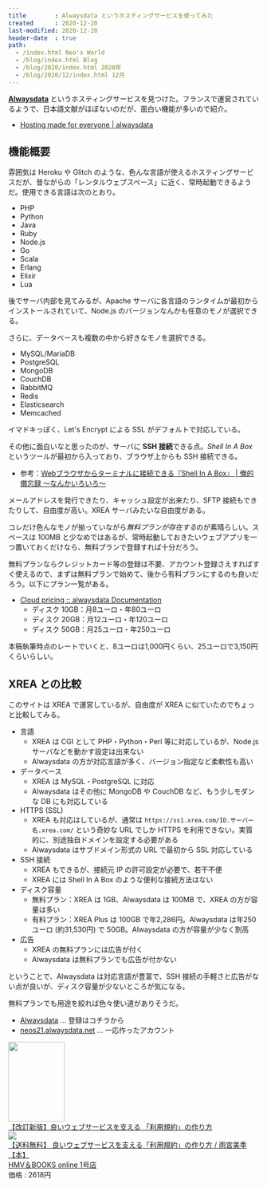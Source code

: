 ```yaml
---
title        : Alwaysdata というホスティングサービスを使ってみた
created      : 2020-12-20
last-modified: 2020-12-20
header-date  : true
path:
  - /index.html Neo's World
  - /blog/index.html Blog
  - /blog/2020/index.html 2020年
  - /blog/2020/12/index.html 12月
---
```


**[Alwaysdata](https://www.alwaysdata.com/en/register/?from=17752854)** というホスティングサービスを見つけた。フランスで運営されているようで、日本語文献がほぼないのだが、面白い機能が多いので紹介。

- [Hosting made for everyone | alwaysdata](https://www.alwaysdata.com/en/)

## 機能概要

雰囲気は Heroku や Glitch のような、色んな言語が使えるホスティングサービスだが、昔ながらの「レンタルウェブスペース」に近く、常時起動できるようだ。使用できる言語は次のとおり。

- PHP
- Python
- Java
- Ruby
- Node.js
- Go
- Scala
- Erlang
- Elixir
- Lua

後でサーバ内部を見てみるが、Apache サーバに各言語のランタイムが最初からインストールされていて、Node.js のバージョンなんかも任意のモノが選択できる。

さらに、データベースも複数の中から好きなモノを選択できる。

- MySQL/MariaDB
- PostgreSQL
- MongoDB
- CouchDB
- RabbitMQ
- Redis
- Elasticsearch
- Memcached

イマドキっぽく、Let's Encrypt による SSL がデフォルトで対応している。

その他に面白いなと思ったのが、サーバに **SSH 接続**できる点。*Shell In A Box* というツールが最初から入っており、ブラウザ上からも SSH 接続できる。

- 参考：[Webブラウザからターミナルに接続できる『Shell In A Box』 | 俺的備忘録 〜なんかいろいろ〜](https://orebibou.com/ja/home/201407/20140723_001/)

メールアドレスを発行できたり、キャッシュ設定が出来たり、SFTP 接続もできたりして、自由度が高い。XREA サーバみたいな自由度がある。

コレだけ色んなモノが揃っていながら*無料プランが存在する*のが素晴らしい。スペースは 100MB と少なめではあるが、常時起動しておきたいウェブアプリを一つ置いておくだけなら、無料プランで登録すれば十分だろう。

無料プランならクレジットカード等の登録は不要、アカウント登録さえすればすぐ使えるので、まずは無料プランで始めて、後から有料プランにするのも良いだろう。以下にプラン一覧がある。

- [Cloud pricing :: alwaysdata Documentation](https://help.alwaysdata.com/en/accounts/billing/cloud-prices/)
  - ディスク 10GB：月8ユーロ・年80ユーロ
  - ディスク 20GB：月12ユーロ・年120ユーロ
  - ディスク 50GB：月25ユーロ・年250ユーロ

本稿執筆時点のレートでいくと、8ユーロは1,000円くらい、25ユーロで3,150円くらいらしい。

## XREA との比較

このサイトは XREA で運営しているが、自由度が XREA に似ていたのでちょっと比較してみる。

- 言語
  - XREA は CGI として PHP・Python・Perl 等に対応しているが、Node.js サーバなどを動かす設定は出来ない
  - Alwaysdata の方が対応言語が多く、バージョン指定など柔軟性も高い
- データベース
  - XREA は MySQL・PostgreSQL に対応
  - Alwaysdata はその他に MongoDB や CouchDB など、もう少しモダンな DB にも対応している
- HTTPS (SSL)
  - XREA も対応はしているが、通常は `https://ss1.xrea.com/ID.サーバー名.xrea.com/` という奇妙な URL でしか HTTPS を利用できない。実質的に、別途独自ドメインを設定する必要がある
  - Alwaysdata はサブドメイン形式の URL で最初から SSL 対応している
- SSH 接続
  - XREA もできるが、接続元 IP の許可設定が必要で、若干不便
  - XREA には Shell In A Box のような便利な接続方法はない
- ディスク容量
  - 無料プラン：XREA は 1GB、Alwaysdata は 100MB で、XREA の方が容量は多い
  - 有料プラン：XREA Plus は 100GB で年2,286円。Alwaysdata は年250ユーロ (約31,530円) で 50GB。Alwaysdata の方が容量が少なく割高
- 広告
  - XREA の無料プランには広告が付く
  - Alwaysdata は無料プランでも広告が付かない

ということで、Alwaysdata は対応言語が豊富で、SSH 接続の手軽さと広告がない点が良いが、ディスク容量が少ないところが気になる。

無料プランでも用途を絞れば色々使い道がありそうだ。

- [Alwaysdata](https://www.alwaysdata.com/en/register/?from=17752854) … 登録はコチラから
- [neos21.alwaysdata.net](https://neos21.alwaysdata.net/) … 一応作ったアカウント

<div class="ad-amazon">
  <div class="ad-amazon-image">
    <a href="https://www.amazon.co.jp/dp/4297103265?tag=neos21-22&amp;linkCode=osi&amp;th=1&amp;psc=1">
      <img src="https://m.media-amazon.com/images/I/51Hta2KZVhL._SL160_.jpg" width="113" height="160">
    </a>
  </div>
  <div class="ad-amazon-info">
    <div class="ad-amazon-title">
      <a href="https://www.amazon.co.jp/dp/4297103265?tag=neos21-22&amp;linkCode=osi&amp;th=1&amp;psc=1">【改訂新版】良いウェブサービスを支える 「利用規約」の作り方</a>
    </div>
  </div>
</div>

<div class="ad-rakuten">
  <div class="ad-rakuten-image">
    <a href="https://hb.afl.rakuten.co.jp/hgc/g00qtaz2.waxycc8c.g00qtaz2.waxyd712/?pc=https%3A%2F%2Fitem.rakuten.co.jp%2Fhmvjapan%2F9785546%2F&amp;m=http%3A%2F%2Fm.rakuten.co.jp%2Fhmvjapan%2Fi%2F18967390%2F">
      <img src="https://thumbnail.image.rakuten.co.jp/@0_mall/hmvjapan/cabinet/9786000/9785546.jpg?_ex=128x128">
    </a>
  </div>
  <div class="ad-rakuten-info">
    <div class="ad-rakuten-title">
      <a href="https://hb.afl.rakuten.co.jp/hgc/g00qtaz2.waxycc8c.g00qtaz2.waxyd712/?pc=https%3A%2F%2Fitem.rakuten.co.jp%2Fhmvjapan%2F9785546%2F&amp;m=http%3A%2F%2Fm.rakuten.co.jp%2Fhmvjapan%2Fi%2F18967390%2F">【送料無料】 良いウェブサービスを支える「利用規約」の作り方 / 雨宮美季 【本】</a>
    </div>
    <div class="ad-rakuten-shop">
      <a href="https://hb.afl.rakuten.co.jp/hgc/g00qtaz2.waxycc8c.g00qtaz2.waxyd712/?pc=https%3A%2F%2Fwww.rakuten.co.jp%2Fhmvjapan%2F&amp;m=http%3A%2F%2Fm.rakuten.co.jp%2Fhmvjapan%2F">HMV＆BOOKS online 1号店</a>
    </div>
    <div class="ad-rakuten-price">価格 : 2618円</div>
  </div>
</div>
